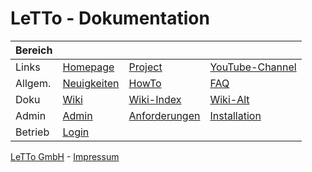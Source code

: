 # LeTTo - Dokumentation

| Bereich |                                            |                                                               |                                                             |
|---------|--------------------------------------------|---------------------------------------------------------------|-------------------------------------------------------------|
| Links   | [Homepage](https://letto.at/wordpress/)    | [Project](https://project.letto.at)                           | [YouTube-Channel](https://www.youtube.com/@letto-mint)      |
| Allgem. | [Neuigkeiten](./wiki/Neuigkeiten/index.md) | [HowTo](./howto/index.md)                                     | [FAQ](./wiki/FAQ/index.md)                                  |
| Doku    | [Wiki](./wiki/Hauptseite/index.md)         | [Wiki-Index](./wiki/index.md)                                 | [Wiki-Alt](https://wiki.letto.at/wiki/index.php/Hauptseite) |
| Admin   | [Admin](./howto/admin/index.md)            | [Anforderungen](./howto/admin/install/anforderungen/index.md) | [Installation](./howto/admin/install/index.md)              |    
| Betrieb | [Login](./howto/login/index.md)            |                                                               |                                                             |

[LeTTo GmbH](https://letto.at/) - [Impressum](https://letto.at/wordpress/index.php/impressum/)
